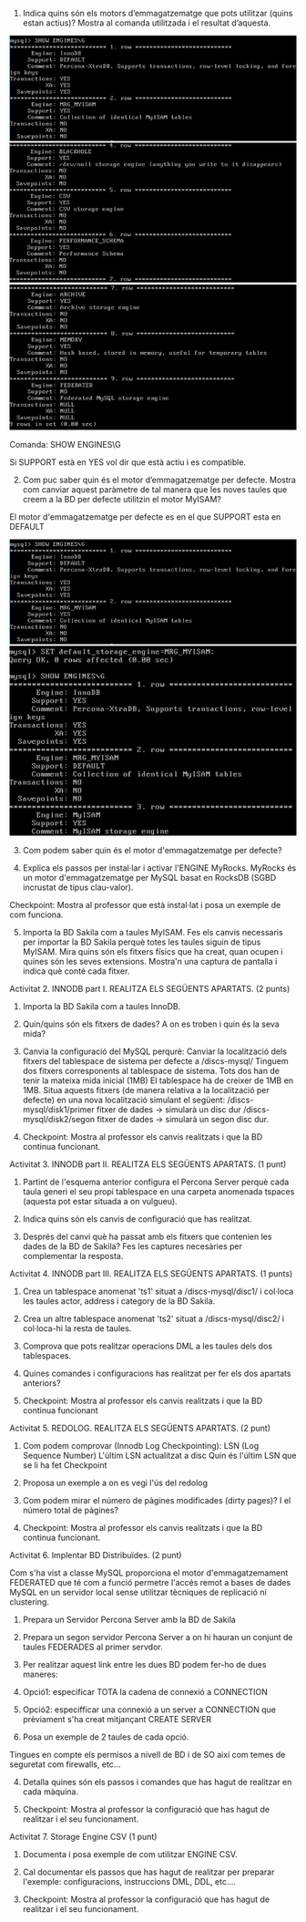 1. Indica quins són els motors d’emmagatzematge que pots utilitzar (quins estan actius)? Mostra al comanda utilitzada i el resultat d’aquesta.

 <img src="https://github.com/IAMOR13/BBDD2/blob/master/Activitat%203/IMG/1Ex1.PNG"/>
 
 <img src="https://github.com/IAMOR13/BBDD2/blob/master/Activitat%203/IMG/2Ex1.PNG"/>
 
 <img src="https://github.com/IAMOR13/BBDD2/blob/master/Activitat%203/IMG/3Ex1.PNG"/>
 
 Comanda: SHOW ENGINES\G

Si SUPPORT està en YES vol dir que està actiu i es compatible.

2. Com puc saber quin és el motor d’emmagatzematge per defecte. Mostra com canviar aquest paràmetre de tal manera que les noves taules que creem a la BD per defecte utilitzin el motor MyISAM?

El motor d'emmagatzematge per defecte es en el que SUPPORT esta en DEFAULT

 <img src="https://github.com/IAMOR13/BBDD2/blob/master/Activitat%203/IMG/1Ex1.PNG"/>
 
 <img src="https://github.com/IAMOR13/BBDD2/blob/master/Activitat%203/IMG/4Ex1.PNG"/>

3. Com podem saber quin és el motor d'emmagatzematge per defecte?


4. Explica els passos per instal·lar i activar l'ENGINE MyRocks. MyRocks és un motor d'emmagatzematge per MySQL basat en RocksDB (SGBD incrustat de tipus clau-valor).


Checkpoint: Mostra al professor que està instal·lat i posa un exemple de com funciona.


5. Importa la BD Sakila com a taules MyISAM. Fes els canvis necessaris per importar la BD Sakila perquè totes les taules siguin de tipus MyISAM. 
Mira quins són els fitxers físics que ha creat, quan ocupen i quines són les seves extensions. Mostra'n una captura de pantalla i indica què conté cada fitxer.



Activitat 2. INNODB part I. REALITZA ELS SEGÜENTS APARTATS. (2 punts)


1. Importa la BD Sakila com a taules InnoDB. 


2. Quin/quins són els fitxers de dades? A on es troben i quin és la seva mida?


3. Canvia la configuració del MySQL perqurè:
Canviar la localització dels fitxers del tablespace de sistema per defecte a /discs-mysql/
Tinguem dos fitxers corresponents al tablespace de sistema.
Tots dos han de tenir la mateixa mida inicial (1MB) 
El tablespace ha de creixer de 1MB en 1MB.
Situa aquests fitxers (de manera relativa a la localització per defecte) en una nova localització simulant el següent:
/discs-mysql/disk1/primer fitxer de dades → simularà un disc dur
/discs-mysql/disk2/segon fitxer de dades → simularà un segon disc dur.


4. Checkpoint: Mostra al professor els canvis realitzats i que la BD continua funcionant.


Activitat 3. INNODB part II. REALITZA ELS SEGÜENTS APARTATS. (1 punt)

1. Partint de l'esquema anterior configura el Percona Server perquè cada taula generi el seu propi tablespace en una carpeta anomenada tspaces (aquesta pot estar situada a on vulgueu). 


1. Indica quins són els canvis de configuració que has realitzat.


2. Després del canvi què ha passat amb els fitxers que contenien les dades de la BD de Sakila? Fes les captures necesàries per complementar la resposta.



Activitat 4. INNODB part III. REALITZA ELS SEGÜENTS APARTATS. (1 punts)

1. Crea un tablespace anomenat 'ts1' situat a /discs-mysql/disc1/ i col·loca les taules actor, address i category de la BD Sakila.



2. Crea un altre tablespace anomenat 'ts2' situat a /discs-mysql/disc2/ i col·loca-hi la resta de taules.


3. Comprova que pots realitzar operacions DML a les taules dels dos tablespaces.


4. Quines comandes i configuracions has realitzat per fer els dos apartats anteriors?


5. Checkpoint: Mostra al professor els canvis realitzats i que la BD continua funcionant



Activitat 5. REDOLOG. REALITZA ELS SEGÜENTS APARTATS. (2 punt)

1. Com podem comprovar (Innodb Log Checkpointing):
LSN (Log Sequence Number)
L'últim LSN actualitzat a disc
Quin és l'últim LSN que se li ha fet Checkpoint


2. Proposa un exemple a on es vegi l'ús del redolog


3. Com podem mirar el número de pàgines modificades (dirty pages)? I el número total de pàgines?


4. Checkpoint: Mostra al professor els canvis realitzats i que la BD continua funcionant.


Activitat 6. Implentar BD Distribuïdes. (2 punt)

Com s'ha vist a classe MySQL proporciona el motor d'emmagatzemament FEDERATED que té com a funció permetre l'accés remot a bases de dades MySQL en un servidor local sense utilitzar tècniques de replicació ni clustering.


1. Prepara un Servidor Percona Server amb la BD de Sakila



2. Prepara un segon servidor Percona Server a on hi hauran un conjunt de taules FEDERADES al primer servdor.


3. Per realitzar aquest link entre les dues BD podem fer-ho de dues maneres:


1. Opció1: especificar TOTA la cadena de connexió a CONNECTION 


2. Opció2: especifficar una connexió a un server a CONNECTION que prèviament s'ha creat mitjançant CREATE SERVER


3. Posa un exemple de 2 taules de cada opció. 


Tingues en compte els permisos a nivell de BD i de SO així com temes de seguretat com firewalls, etc...

4. Detalla quines són els passos i comandes que has hagut de realitzar en cada màquina.


4. Checkpoint: Mostra al professor la configuració que has hagut de realitzar i el seu funcionament.



Activitat 7. Storage Engine CSV (1 punt)


1. Documenta i posa exemple de com utilitzar ENGINE CSV.

2. Cal documentar els passos que has hagut de realitzar per preparar l'exemple: configuracions, instruccions DML, DDL, etc....


3. Checkpoint: Mostra al professor la configuració que has hagut de realitzar i el seu funcionament.

